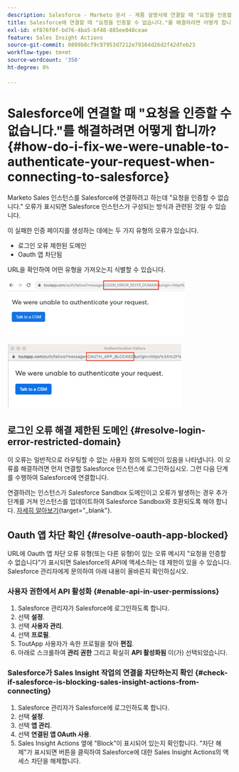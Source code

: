 ```yaml
---
description: Salesforce - Marketo 문서 - 제품 설명서에 연결할 때 "요청을 인증할 수 없습니다."를 해결하려면 어떻게 합니까?
title: Salesforce에 연결할 때 "요청을 인증할 수 없습니다."를 해결하려면 어떻게 합니까?
exl-id: ef876f0f-bd76-4ba5-bf48-885ee048ceae
feature: Sales Insight Actions
source-git-commit: 0899b8cf9c97953d7212e79164d26d2f42dfeb23
workflow-type: tm+mt
source-wordcount: '350'
ht-degree: 0%

---
```


# Salesforce에 연결할 때 &quot;요청을 인증할 수 없습니다.&quot;를 해결하려면 어떻게 합니까? {#how-do-i-fix-we-were-unable-to-authenticate-your-request-when-connecting-to-salesforce}

Marketo Sales 인스턴스를 Salesforce에 연결하려고 하는데 &quot;요청을 인증할 수 없습니다.&quot; 오류가 표시되면 Salesforce 인스턴스가 구성되는 방식과 관련된 것일 수 있습니다.

이 실패한 인증 페이지를 생성하는 데에는 두 가지 유형의 오류가 있습니다.

* 로그인 오류 제한된 도메인
* Oauth 앱 차단됨

URL을 확인하여 어떤 유형을 가져오는지 식별할 수 있습니다.

![](assets/how-do-i-fix-we-were-unable-to-authenticate-1.png)

![](assets/how-do-i-fix-we-were-unable-to-authenticate-2.png)

## 로그인 오류 해결 제한된 도메인 {#resolve-login-error-restricted-domain}

이 오류는 일반적으로 라우팅할 수 없는 사용자 정의 도메인이 있음을 나타냅니다. 이 오류를 해결하려면 먼저 연결할 Salesforce 인스턴스에 로그인하십시오. 그런 다음 단계를 수행하여 Salesforce에 연결합니다.

연결하려는 인스턴스가 Salesforce Sandbox 도메인이고 오류가 발생하는 경우 추가 단계를 거쳐 인스턴스를 업데이트하여 Salesforce Sandbox와 호환되도록 해야 합니다. [자세히 알아보기](/help/marketo/product-docs/marketo-sales-insight/actions/crm/salesforce-integration/set-up-a-sales-insight-actions-sandbox.md){target="_blank"}.

## Oauth 앱 차단 확인 {#resolve-oauth-app-blocked}

URL에 Oauth 앱 차단 오류 유형(또는 다른 유형)이 있는 오류 메시지 &quot;요청을 인증할 수 없습니다&quot;가 표시되면 Salesforce의 API에 액세스하는 데 제한이 있을 수 있습니다. Salesforce 관리자에게 문의하여 아래 내용이 올바른지 확인하십시오.

### 사용자 권한에서 API 활성화 {#enable-api-in-user-permissions}

1. Salesforce 관리자가 Salesforce에 로그인하도록 합니다.
1. 선택 **설정**.
1. 선택 **사용자 관리**.
1. 선택 **프로필**.
1. ToutApp 사용자가 속한 프로필을 찾아 **편집**.
1. 아래로 스크롤하여 **관리 권한** 그리고 확실히 **API 활성화됨** 이(가) 선택되었습니다.

### Salesforce가 Sales Insight 작업의 연결을 차단하는지 확인 {#check-if-salesforce-is-blocking-sales-insight-actions-from-connecting}

1. Salesforce 관리자가 Salesforce에 로그인하도록 합니다.
1. 선택 **설정**.
1. 선택 **앱 관리**.
1. 선택 **연결된 앱 OAuth 사용**.
1. Sales Insight Actions 옆에 &quot;Block&quot;이 표시되어 있는지 확인합니다. &quot;차단 해제&quot;가 표시되면 버튼을 클릭하여 Salesforce에 대한 Sales Insight Actions의 액세스 차단을 해제합니다.
